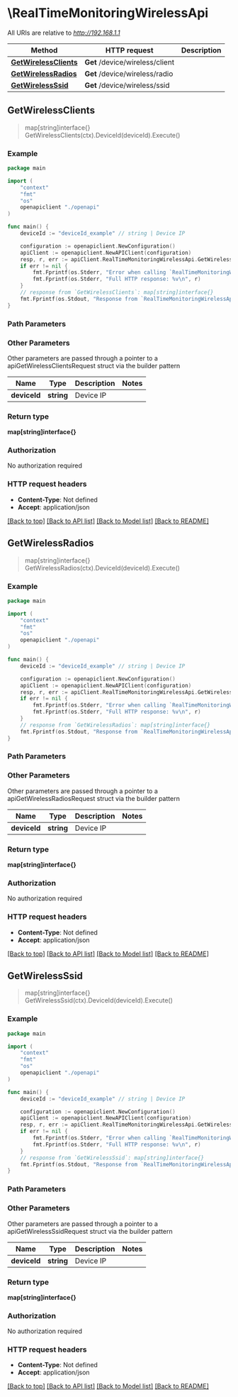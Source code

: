 # \RealTimeMonitoringWirelessApi

All URIs are relative to *http://192.168.1.1*

Method | HTTP request | Description
------------- | ------------- | -------------
[**GetWirelessClients**](RealTimeMonitoringWirelessApi.md#GetWirelessClients) | **Get** /device/wireless/client | 
[**GetWirelessRadios**](RealTimeMonitoringWirelessApi.md#GetWirelessRadios) | **Get** /device/wireless/radio | 
[**GetWirelessSsid**](RealTimeMonitoringWirelessApi.md#GetWirelessSsid) | **Get** /device/wireless/ssid | 



## GetWirelessClients

> map[string]interface{} GetWirelessClients(ctx).DeviceId(deviceId).Execute()





### Example

```go
package main

import (
    "context"
    "fmt"
    "os"
    openapiclient "./openapi"
)

func main() {
    deviceId := "deviceId_example" // string | Device IP

    configuration := openapiclient.NewConfiguration()
    apiClient := openapiclient.NewAPIClient(configuration)
    resp, r, err := apiClient.RealTimeMonitoringWirelessApi.GetWirelessClients(context.Background()).DeviceId(deviceId).Execute()
    if err != nil {
        fmt.Fprintf(os.Stderr, "Error when calling `RealTimeMonitoringWirelessApi.GetWirelessClients``: %v\n", err)
        fmt.Fprintf(os.Stderr, "Full HTTP response: %v\n", r)
    }
    // response from `GetWirelessClients`: map[string]interface{}
    fmt.Fprintf(os.Stdout, "Response from `RealTimeMonitoringWirelessApi.GetWirelessClients`: %v\n", resp)
}
```

### Path Parameters



### Other Parameters

Other parameters are passed through a pointer to a apiGetWirelessClientsRequest struct via the builder pattern


Name | Type | Description  | Notes
------------- | ------------- | ------------- | -------------
 **deviceId** | **string** | Device IP | 

### Return type

**map[string]interface{}**

### Authorization

No authorization required

### HTTP request headers

- **Content-Type**: Not defined
- **Accept**: application/json

[[Back to top]](#) [[Back to API list]](../README.md#documentation-for-api-endpoints)
[[Back to Model list]](../README.md#documentation-for-models)
[[Back to README]](../README.md)


## GetWirelessRadios

> map[string]interface{} GetWirelessRadios(ctx).DeviceId(deviceId).Execute()





### Example

```go
package main

import (
    "context"
    "fmt"
    "os"
    openapiclient "./openapi"
)

func main() {
    deviceId := "deviceId_example" // string | Device IP

    configuration := openapiclient.NewConfiguration()
    apiClient := openapiclient.NewAPIClient(configuration)
    resp, r, err := apiClient.RealTimeMonitoringWirelessApi.GetWirelessRadios(context.Background()).DeviceId(deviceId).Execute()
    if err != nil {
        fmt.Fprintf(os.Stderr, "Error when calling `RealTimeMonitoringWirelessApi.GetWirelessRadios``: %v\n", err)
        fmt.Fprintf(os.Stderr, "Full HTTP response: %v\n", r)
    }
    // response from `GetWirelessRadios`: map[string]interface{}
    fmt.Fprintf(os.Stdout, "Response from `RealTimeMonitoringWirelessApi.GetWirelessRadios`: %v\n", resp)
}
```

### Path Parameters



### Other Parameters

Other parameters are passed through a pointer to a apiGetWirelessRadiosRequest struct via the builder pattern


Name | Type | Description  | Notes
------------- | ------------- | ------------- | -------------
 **deviceId** | **string** | Device IP | 

### Return type

**map[string]interface{}**

### Authorization

No authorization required

### HTTP request headers

- **Content-Type**: Not defined
- **Accept**: application/json

[[Back to top]](#) [[Back to API list]](../README.md#documentation-for-api-endpoints)
[[Back to Model list]](../README.md#documentation-for-models)
[[Back to README]](../README.md)


## GetWirelessSsid

> map[string]interface{} GetWirelessSsid(ctx).DeviceId(deviceId).Execute()





### Example

```go
package main

import (
    "context"
    "fmt"
    "os"
    openapiclient "./openapi"
)

func main() {
    deviceId := "deviceId_example" // string | Device IP

    configuration := openapiclient.NewConfiguration()
    apiClient := openapiclient.NewAPIClient(configuration)
    resp, r, err := apiClient.RealTimeMonitoringWirelessApi.GetWirelessSsid(context.Background()).DeviceId(deviceId).Execute()
    if err != nil {
        fmt.Fprintf(os.Stderr, "Error when calling `RealTimeMonitoringWirelessApi.GetWirelessSsid``: %v\n", err)
        fmt.Fprintf(os.Stderr, "Full HTTP response: %v\n", r)
    }
    // response from `GetWirelessSsid`: map[string]interface{}
    fmt.Fprintf(os.Stdout, "Response from `RealTimeMonitoringWirelessApi.GetWirelessSsid`: %v\n", resp)
}
```

### Path Parameters



### Other Parameters

Other parameters are passed through a pointer to a apiGetWirelessSsidRequest struct via the builder pattern


Name | Type | Description  | Notes
------------- | ------------- | ------------- | -------------
 **deviceId** | **string** | Device IP | 

### Return type

**map[string]interface{}**

### Authorization

No authorization required

### HTTP request headers

- **Content-Type**: Not defined
- **Accept**: application/json

[[Back to top]](#) [[Back to API list]](../README.md#documentation-for-api-endpoints)
[[Back to Model list]](../README.md#documentation-for-models)
[[Back to README]](../README.md)

